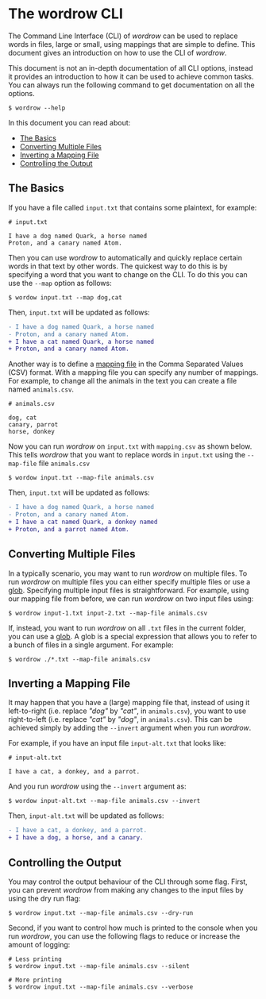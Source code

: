 # The wordrow CLI

The Command Line Interface (CLI) of *wordrow* can be used to replace words in
files, large or small, using mappings that are simple to define. This document
gives an introduction on how to use the CLI of *wordrow*.

This document is not an in-depth documentation of all CLI options, instead it
provides an introduction to how it can be used to achieve common tasks. You can
always run the following command to get documentation on all the options.

```shell
$ wordrow --help
```

In this document you can read about:

- [The Basics](#the-basics)
- [Converting Multiple Files](#converting-multiple-files)
- [Inverting a Mapping File](#inverting-a-mapping-file)
- [Controlling the Output](#controlling-the-output)

## The Basics

If you have a file called `input.txt` that contains some plaintext, for example:

```text
# input.txt

I have a dog named Quark, a horse named
Proton, and a canary named Atom.
```

Then you can use *wordrow* to automatically and quickly replace certain words in
that text by other words. The quickest way to do this is by specifying a word
that you want to change on the CLI. To do this you can use the `--map` option as
follows:

```shell
$ wordow input.txt --map dog,cat
```

Then, `input.txt` will be updated as follows:

```diff
- I have a dog named Quark, a horse named
- Proton, and a canary named Atom.
+ I have a cat named Quark, a horse named
+ Proton, and a canary named Atom.
```

Another way is to define a [mapping file] in the Comma Separated Values (CSV)
format. With a mapping file you can specify any number of mappings. For example,
to change all the animals in the text you can create a file named `animals.csv`.

```csv
# animals.csv

dog, cat
canary, parrot
horse, donkey
```

Now you can run *wordrow* on `input.txt` with `mapping.csv` as shown below. This
tells *wordrow* that you want to replace words in `input.txt` using the
`--map-file` file `animals.csv`

```shell
$ wordow input.txt --map-file animals.csv
```

Then, `input.txt` will be updated as follows:

```diff
- I have a dog named Quark, a horse named
- Proton, and a canary named Atom.
+ I have a cat named Quark, a donkey named
+ Proton, and a parrot named Atom.
```

## Converting Multiple Files

In a typically scenario, you may want to run *wordrow* on multiple files. To run
*wordrow* on multiple files you can either specify multiple files or use a
[glob]. Specifying multiple input files is straightforward. For example, using
our mapping file from before, we can run *wordrow* on two input files using:

```shell
$ wordrow input-1.txt input-2.txt --map-file animals.csv
```

If, instead, you want to run *wordrow* on all `.txt` files in the current
folder, you can use a [glob]. A glob is a special expression that allows you
to refer to a bunch of files in a single argument. For example:

```shell
$ wordrow ./*.txt --map-file animals.csv
```

## Inverting a Mapping File

It may happen that you have a (large) mapping file that, instead of using it
left-to-right (i.e. replace _"dog"_ by _"cat"_, in `animals.csv`), you want to
use right-to-left (i.e. replace _"cat"_ by _"dog"_, in `animals.csv`). This can
be achieved simply by adding the `--invert` argument when you run *wordrow*.

For example, if you have an input file `input-alt.txt` that looks like:

```text
# input-alt.txt

I have a cat, a donkey, and a parrot.
```

And you run *wordrow* using the `--invert` argument as:

```shell
$ wordow input-alt.txt --map-file animals.csv --invert
```

Then, `input-alt.txt` will be updated as follows:

```diff
- I have a cat, a donkey, and a parrot.
+ I have a dog, a horse, and a canary.
```

## Controlling the Output

You may control the output behaviour of the CLI through some flag. First, you
can prevent *wordrow* from making any changes to the input files by using the
dry run flag:

```shell
$ wordrow input.txt --map-file animals.csv --dry-run
```

Second, if you want to control how much is printed to the console when you run
*wordrow*, you can use the following flags to reduce or increase the amount of
logging:

```shell
# Less printing
$ wordrow input.txt --map-file animals.csv --silent

# More printing
$ wordrow input.txt --map-file animals.csv --verbose
```

[glob]: https://mincong.io/2019/04/16/glob-expression-understanding/
[mapping file]: ./mapping-files.md
